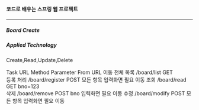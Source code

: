 #### 코드로 배우는 스프링 웹 프로젝트
---
##### Board Create
##### Applied Technology
Create,Read,Update,Delete

Task	URL	Method	Parameter	From	URL 이동
전체 목록	/board/list	GET	 	 	 
등록 처리	/board/register	POST	모든 항목	입력화면 필요	이동
조회	/board/read	GET	bno=123	 	 
삭제	/board/remove	POST	bno	입력화면 필요	이동
수정	/board/modify	POST	모든 항목	입력화면 필요	이동
